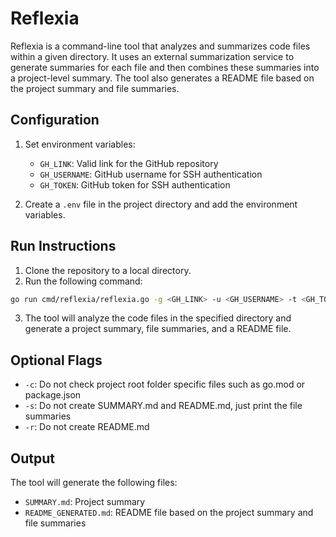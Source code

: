 # Reflexia

Reflexia is a command-line tool that analyzes and summarizes code files within a given directory. It uses an external summarization service to generate summaries for each file and then combines these summaries into a project-level summary. The tool also generates a README file based on the project summary and file summaries.

## Configuration

1. Set environment variables:
    - `GH_LINK`: Valid link for the GitHub repository
    - `GH_USERNAME`: GitHub username for SSH authentication
    - `GH_TOKEN`: GitHub token for SSH authentication

2. Create a `.env` file in the project directory and add the environment variables.

## Run Instructions

1. Clone the repository to a local directory.
2. Run the following command:

```bash
go run cmd/reflexia/reflexia.go -g <GH_LINK> -u <GH_USERNAME> -t <GH_TOKEN>
```

3. The tool will analyze the code files in the specified directory and generate a project summary, file summaries, and a README file.

## Optional Flags

- `-c`: Do not check project root folder specific files such as go.mod or package.json
- `-s`: Do not create SUMMARY.md and README.md, just print the file summaries
- `-r`: Do not create README.md

## Output

The tool will generate the following files:

- `SUMMARY.md`: Project summary
- `README_GENERATED.md`: README file based on the project summary and file summaries

